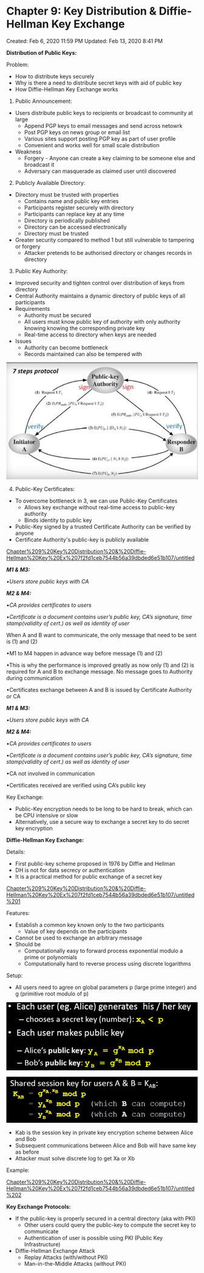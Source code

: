 # Chapter 9: Key Distribution & Diffie-Hellman Key Exchange

Created: Feb 6, 2020 11:59 PM
Updated: Feb 13, 2020 8:41 PM

**Distribution of Public Keys:**

Problem:

- How to distribute keys securely
- Why is there a need to distribute secret keys with aid of public key
- How Diffie-Hellman Key Exchange works

1. Public Announcement:

- Users distribute public keys to recipients or broadcast to community at large
    - Append PGP keys to email messages and send across netowrk
    - Post PGP keys on news group or email list
    - Various sites support posting PGP key as part of user profile
    - Convenient and works well for small scale distribution
- Weakness
    - Forgery - Anyone can create a key claiming to be someone else and broadcast it
    - Adversary can masquerade as claimed user until discovered

2. Publicly Available Directory:

- Directory must be trusted with properties
    - Contains name and public key entries
    - Participants register securely with directory
    - Participants can replace key at any time
    - Directory is periodically published
    - Directory can be accessed electronically
    - Directory must be trusted
- Greater security compared to method 1 but still vulnerable to tampering or forgery
    - Attacker pretends to be authorised directory or changes records in directory

3. Public Key Authority:

- Improved security and tighten control over distribution of keys from directory
- Central Authority maintains a dynamic directory of public keys of all participants
- Requirements
    - Authority must be secured
    - All users must know public key of authority with only authority knowing knowing the corresponding private key
    - Real-time access to directory when keys are needed
- Issues
    - Authority can become bottleneck
    - Records maintained can also be tempered with

![Chapter%209%20Key%20Distribution%20&%20Diffie-Hellman%20Key%20Ex%207f2fd1ceb7544b56a39dbded6e51b107/Annotation_2020-02-07_151455.jpg](Chapter%209%20Key%20Distribution%20&%20Diffie-Hellman%20Key%20Ex%207f2fd1ceb7544b56a39dbded6e51b107/Annotation_2020-02-07_151455.jpg)

4. Public-Key Certificates:

- To overcome bottleneck in 3, we can use Public-Key Certificates
    - Allows key exchange without real-time access to public-key authority
    - Binds identity to public key
- Public-Key signed by a trusted Certificate Authority can be verified by anyone
- Certificate Authority's public-key is publicly available

[Chapter%209%20Key%20Distribution%20&%20Diffie-Hellman%20Key%20Ex%207f2fd1ceb7544b56a39dbded6e51b107/untitled](Chapter%209%20Key%20Distribution%20&%20Diffie-Hellman%20Key%20Ex%207f2fd1ceb7544b56a39dbded6e51b107/untitled)

***M1 & M3:***

•*Users store public keys with CA*

***M2 & M4:***

•*CA provides certificates to users*

•*Certificate is a document contains user’s public key, CA’s signature, time stamp(validity of cert.) as well as identity of user*

When A and B want to communicate, the only message that need to be sent is (1) and (2)

•M1 to M4 happen in advance way before message (1) and (2)

•This is why the performance is improved greatly as now only (1) and (2) is required for A and B to exchange message. No message goes to Authority during communication

•Certificates exchange between A and B is issued by Certificate Authority or CA

***M1 & M3:***

•*Users store public keys with CA*

***M2 & M4:***

•*CA provides certificates to users*

•*Certificate is a document contains user’s public key, CA’s signature, time stamp(validity of cert.) as well as identity of user*

•CA not involved in communication

•Certificates received are verified using CA’s public key

Key Exchange:

- Public-Key encryption needs to be long to be hard to break, which can be CPU intensive or slow
- Alternatively, use a secure way to exchange a secret key to do secret key encryption

**Diffie-Hellman Key Exchange:**

Details:

- First public-key scheme proposed in 1976 by Diffie and Hellman
- DH is not for data secrecy or authentication
- It is a practical method for public exchange of a secret key

[Chapter%209%20Key%20Distribution%20&%20Diffie-Hellman%20Key%20Ex%207f2fd1ceb7544b56a39dbded6e51b107/untitled%201](Chapter%209%20Key%20Distribution%20&%20Diffie-Hellman%20Key%20Ex%207f2fd1ceb7544b56a39dbded6e51b107/untitled%201)

Features:

- Establish a common key known only to the two participants
    - Value of key depends on the participants
- Cannot be used to exchange an arbitrary message
- Should be
    - Computationally easy to forward process exponential modulo a prime or polynomials
    - Computationally hard to reverse process using discrete logarithms

Setup:

- All users need to agree on global parameters p (large prime integer) and g (primitive root modulo of p)

![Chapter%209%20Key%20Distribution%20&%20Diffie-Hellman%20Key%20Ex%207f2fd1ceb7544b56a39dbded6e51b107/Annotation_2020-02-07_001337.jpg](Chapter%209%20Key%20Distribution%20&%20Diffie-Hellman%20Key%20Ex%207f2fd1ceb7544b56a39dbded6e51b107/Annotation_2020-02-07_001337.jpg)

![Chapter%209%20Key%20Distribution%20&%20Diffie-Hellman%20Key%20Ex%207f2fd1ceb7544b56a39dbded6e51b107/Annotation_2020-02-07_001347.jpg](Chapter%209%20Key%20Distribution%20&%20Diffie-Hellman%20Key%20Ex%207f2fd1ceb7544b56a39dbded6e51b107/Annotation_2020-02-07_001347.jpg)

- Kab is the session key in private key encryption scheme between Alice and Bob
- Subsequent communications between Alice and Bob will have same key as before
- Attacker must solve discrete log to get Xa or Xb

Example:

[Chapter%209%20Key%20Distribution%20&%20Diffie-Hellman%20Key%20Ex%207f2fd1ceb7544b56a39dbded6e51b107/untitled%202](Chapter%209%20Key%20Distribution%20&%20Diffie-Hellman%20Key%20Ex%207f2fd1ceb7544b56a39dbded6e51b107/untitled%202)

**Key Exchange Protocols:**

- If the public-key is properly secured in a central directory (aka with PKI)
    - Other users could query the public-key to compute the secret key to communicate
    - Authentication of user is possible using PKI (Public Key Infrastructure)
- Diffie-Hellman Exchange Attack
    - Replay Attacks (with/without PKI)
    - Man-in-the-Middle Attacks (without PKI)